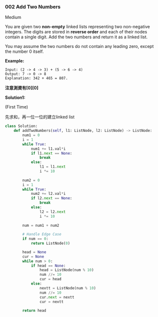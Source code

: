 ### 002 Add Two Numbers

Medium

You are given two **non-empty** linked lists representing two non-negative integers. The digits are stored in **reverse order** and each of their nodes contain a single digit. Add the two numbers and return it as a linked list.

You may assume the two numbers do not contain any leading zero, except the number 0 itself.

**Example:**

```
Input: (2 -> 4 -> 3) + (5 -> 6 -> 4)
Output: 7 -> 0 -> 8
Explanation: 342 + 465 = 807.
```



**注意測資有\[0][0]**



**Solution1:**

(First Time)

先求和，再一位一位的建立linked list

```Python
class Solution:
    def addTwoNumbers(self, l1: ListNode, l2: ListNode) -> ListNode:
        num1 = 0
        i = 1
        while True:
            num1 += l1.val*i
            if l1.next == None:
                break
            else:
                l1 = l1.next
                i *= 10
        
        num2 = 0
        i = 1
        while True:
            num2 += l2.val*i
            if l2.next == None:
                break
            else:
                l2 = l2.next
                i *= 10
        
        num = num1 + num2
        
        # Handle Edge Case
        if num == 0:
            return ListNode(0)

        head = None
        cur = None
        while num > 0:
            if head == None:
                head = ListNode(num % 10)
                num //= 10
                cur = head
            else:
                nextt = ListNode(num % 10)
                num //= 10
                cur.next = nextt
                cur = nextt
        
        return head
```



